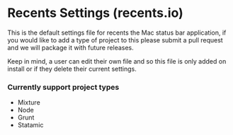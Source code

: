 Recents Settings (recents.io)
================

This is the default settings file for recents the Mac status bar application, if you would like to add a type of project to this please submit a pull request and we will package it with future releases.

Keep in mind, a user can edit their own file and so this file is only added on install or if they delete their current settings.

### Currently support project types

- Mixture
- Node
- Grunt
- Statamic
